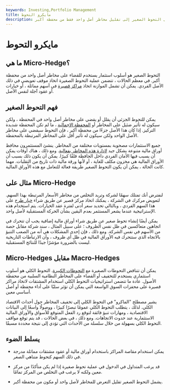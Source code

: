 ```yaml
---
keywords: Investing,Portfolio Management
title: مايكرو التحوط
description: يسعى التحوط الصغير إلى تقليل مخاطر أصل واحد فقط من محفظة أكبر.
---
```


# مايكرو التحوط
## ما هي Micro-Hedge؟

التحوط الصغير هو أسلوب استثمار يستخدم للقضاء على مخاطر أصل واحد من محفظة أكبر. في معظم الحالات ، تتضمن عملية التحوط الصغيرة اتخاذ موقف تعويضي في ذلك الأصل الفردي. يمكن أن تشمل الموازنة اتخاذ [مراكز قصيرة](/short) في أسهم مماثلة ، أو خيارات أو عقود آجلة لنفس الأصل.

## فهم التحوط الصغير

يمكن للتحوط الجزئي أن يقلل أو يقضي على مخاطر أصل واحد في المحفظة ، ولكن سيكون له تأثير ضئيل على المخاطر أو [المحفظة الإجمالية](/portfolio) ، ما لم تكن المحفظة شديدة التركيز. إذا كان هذا الأصل جزءًا من محفظة أكبر ، فإن التحوط سيقضي على مخاطر الأصل الواحد ولكن سيكون له تأثير أقل على المخاطر المرتبطة بالمحفظة.

جميع الاستثمارات مصحوبة بمستويات مختلفة من المخاطر. ينشئ المستثمرون محافظ أوراق مالية متنوعة بشكل جيد [لإدارة هذه المخاطر بفعالية](/managementrisk). ومع ذلك ، هناك أوقات يمكن أن يسبب فيها الأمان الفردي داخل الحافظة قلقًا كبيرًا. يمكن أن يكون ذلك بسبب أن الأوراق المالية هي مخزون مكلف للغاية ، أو لأنها ورقة مالية ذات تاريخ من التقلبات. مهما كانت الحالة ، يمكن أن يكون التحوط الصغير طريقة فعالة للتعامل مع هذه الأوراق المالية.

## مثال على Micro-Hedge

لنفترض أنك تمتلك سهمًا لشركة وتريد التخلص من مخاطر الأسعار المرتبطة بهذا السهم. لتعويض مركزك في الشركة ، يمكنك اتخاذ مركز قصير عن طريق شراء [خيار طرح](/putoption) على هذا السهم الفردي ، وبالتالي تحديد سعر أدنى لفترة عقد الخيارات. يتم استخدام هذه الإستراتيجية عندما يشعر المستثمر بعدم اليقين بشأن الحركة المستقبلية لأصل واحد.

يمكن أيضًا إنشاء تحوط صغير عن طريق شراء أوراق مالية إضافية يجب أن تتحرك في اتجاهين متعاكسين في ظل نفس الظروف ؛ على سبيل المثال ، سند شركة مقابل حصة من الأسهم في نفس الشركة. ومع ذلك ، فإن إحدى المشكلات هي أنه من الصعب التنبؤ بالاتجاه الذي ستتحرك فيه الأوراق المالية في ظل أي ظروف ، وأن الارتباطات التاريخية ليست بالضرورة مؤشرًا جيدًا للنتائج المستقبلية.

## Micro-Hedges مقابل Macro-Hedges

يمكن أن تتناقض التحوطات الصغيرة مع [التحوطات الكبيرة](/macrohedge). التحوط الكلي هو أسلوب استثماري يستخدم للتخفيف أو القضاء على المخاطر النظامية السلبية من محفظة الأصول. عادة ما تتضمن استراتيجيات التحوط الكلي استخدام المشتقات لاتخاذ مراكز قصيرة على محفزات السوق الواسعة التي يمكن أن تؤثر سلبًا على أداء محفظة أو أصل أساسي معين.

يشير مصطلح "الماكرو" في التحوط الكلي إلى تخفيف المخاطر حول أحداث الاقتصاد الكلي. لذلك ، يتطلب التحوط الكلي عمومًا تبصرًا كبيرًا ، ووصولًا واسعًا إلى البيانات الاقتصادية ، ومهارات تنبؤ فائقة لتوقع رد الفعل المتوقع للأسواق والأوراق المالية الاستثمارية عند حدوث الاتجاهات. ومع ذلك ، في بعض الحالات ، قد يتم توقع مواقف التحوط الكلي بسهولة من خلال سلسلة من الأحداث التي تؤدي إلى نتيجة محددة مسبقًا.

## يسلط الضوء

- يمكن استخدام مقاصة المراكز باستخدام أوراق مالية أو عقود مشتقات مماثلة مدرجة في ذلك السهم كتحوط متناهي الصغر.

- قد يرغب المتداول في الدخول في عملية تحوط صغيرة إذا لم يكن متأكدًا من مركز معين ولكنه لا يرغب في التخلص من المركز تمامًا.

- يشمل التحوط الصغير تقليل التعرض للمخاطر لأصل واحد أو مكون من محفظة أكبر.

